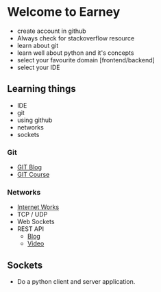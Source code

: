 # Welcome to Earney
- create account in github
- Always check for stackoverflow resource
- learn about git
- learn well about python and it's concepts
- select your favourite domain [frontend/backend]
- select your IDE

## Learning things
- IDE
- git
- using github
- networks
- sockets

### Git
- [GIT Blog](https://senthiran.wordpress.com/category/git/)
- [GIT Course](https://www.youtube.com/watch?v=RGOj5yH7evk)

### Networks 
- [Internet Works](https://www.youtube.com/watch?v=Dxcc6ycZ73M&list=PLzdnOPI1iJNfMRZm5DDxco3UdsFegvuB7)
- TCP / UDP
- Web Sockets
- REST API
    - [Blog](https://restfulapi.net/)
    - [Video](https://www.youtube.com/watch?v=lsMQRaeKNDk)

## Sockets
- Do a python client and server application.

